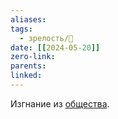 ```yaml
---
aliases: 
tags:
  - зрелость/🌱
date: [[2024-05-20]]
zero-link: 
parents: 
linked:
---
```

Изгнание из [общества](Общество.md).